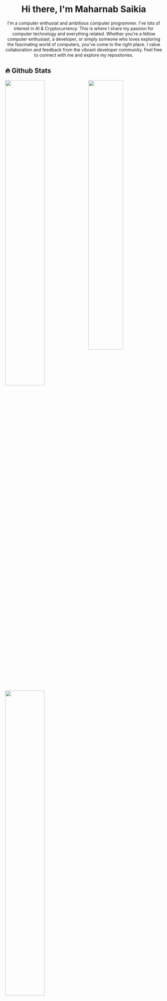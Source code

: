 <h1 align="center">Hi there, I'm Maharnab Saikia</h1>
<p align="center">I'm a computer enthusiat and ambitious computer programmer. I've lots of interest in AI & Cryptocurrency. This is where I share my passion for computer technology and everything related. Whether you're a fellow computer enthusiast, a developer, or simply someone who loves exploring the fascinating world of computers, you've come to the right place. I value collaboration and feedback from the vibrant developer community. Feel free to connect with me and explore my repositories.</p>

## 🔥 Github Stats
<img align="right" width="47%" src="https://i.imgur.com/C1kWoWh.jpeg"/>
<a href="https://github.com/Maharnab-Saikia"><img width="50%" src="https://github-readme-stats.vercel.app/api?username=Maharnab-Saikia&show_icons=true&theme=radical"></a>
<a href="https://github.com/Maharnab-Saikia"><img width="50%" src="https://github-readme-streak-stats.herokuapp.com?user=Maharnab-Saikia&theme=radical"></a>

<h3 align="left">Languages:</h3>
<p align="left">
  <img src="https://img.shields.io/badge/python-black?style=for-the-badge&logo=python" alt="Python"/>
  <img src="https://img.shields.io/badge/javascript-black?style=for-the-badge&logo=javascript" alt="Javascript"/>
</p>

<h3 align="left">Back-end:</h3>
<p align="left">
  <img src="https://img.shields.io/badge/expressjs-black?style=for-the-badge&logo=express" alt="Express.js" />
  <img src="https://img.shields.io/badge/flask-black?style=for-the-badge&logo=flask" alt="Flask" />
</p>

<h3 align="left">Game Development:</h3>
<p align="left">
  <img src="https://img.shields.io/badge/unity-black?style=for-the-badge&logo=unity" alt="Unity" />
  <img src="https://img.shields.io/badge/godot-black?style=for-the-badge&logo=godot" alt="Godot" />
</p>

<h3 align="left">Machine Learning:</h3>
<p align="left">
  <img src="https://img.shields.io/badge/tensorflow-black?style=for-the-badge&logo=tensorflow" alt="Tensorflow" />
</p>
  
<h3 align="left">Connect with me:</h3>
<p align="left">
  <a href="https://linkedin.com/in/maharnab-saikia" target="_blank">
    <img src="https://img.shields.io/badge/-Maharnab%20Saikia-blue?style=flat-square&logo=Linkedin&logoColor=white&link=https://linkedin.com/in/maharnab-saikia" alt="LinkedIn" />
  </a>
  <a href="mailto:maharnabsaikia@gmail.com" target="_blank">
    <img src="https://img.shields.io/badge/-Email-red?style=flat-square&logo=Gmail&logoColor=white&link=mailto:maharnabsaikia@gmail.com" alt="Email" />
  </a>
  <a href="https://defalt.vercel.app/" target="_blank">
    <img src="https://img.shields.io/badge/-Website-lightgrey?style=flat-square&logo=vercel&logoColor=white&link=https://defalt.vercel.app/" alt="Website" />
  </a>
</p>
  
<h4 align="center">Let's collaborate and build something awesome together!</h4>

